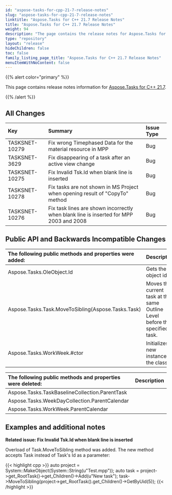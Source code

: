 ```yaml
---
id: "aspose-tasks-for-cpp-21-7-release-notes"
slug: "aspose-tasks-for-cpp-21-7-release-notes"
linktitle: "Aspose.Tasks for C++ 21.7 Release Notes"
title: "Aspose.Tasks for C++ 21.7 Release Notes"
weight: 94
description: "The page contains the release notes for Aspose.Tasks for C++ 21.7."
type: "repository"
layout: "release"
hideChildren: false
toc: false
family_listing_page_title: "Aspose.Tasks for C++ 21.7 Release Notes"
menuItemWithNoContent: false
---
```


{{% alert color="primary" %}} 

This page contains release notes information for [Aspose.Tasks for C++ 21.7](https://releases.aspose.com/tasks/cpp/new-releases/aspose.tasks-for-c---21.7/).

{{% /alert %}}

## **All Changes**
|**Key**|**Summary**|**Issue Type**|
| :- | :- | :- |
| TASKSNET-10279 | Fix wrong Timephased Data for the material resource in MPP | Bug |
| TASKSNET-3629 | Fix disappearing of a task after an active view change | Bug |
| TASKSNET-10275 | Fix Invalid Tsk.Id when blank line is inserted | Bug |
| TASKSNET-10278 | Fix tasks are not shown in MS Project when opening result of "CopyTo" method | Bug |
| TASKSNET-10276 | Fix task lines are shown incorrectly when blank line is inserted for MPP 2003 and 2008 | Bug |

## **Public API and Backwards Incompatible Changes**
|**The following public methods and properties were added:**|**Description**|
| :- | :- |
| Aspose.Tasks.OleObject.Id | Gets the object id. |
| Aspose.Tasks.Task.MoveToSibling(Aspose.Tasks.Task) | Moves the current task at the same Outline Level before the specified task. |
| Aspose.Tasks.WorkWeek.#ctor | Initializes a new instance of the <see cref="T:Aspose.Tasks.WorkWeek" /> class. |

|**The following public methods and properties were deleted:**|**Description**|
| :- | :- |
| Aspose.Tasks.TaskBaselineCollection.ParentTask |  |
| Aspose.Tasks.WeekDayCollection.ParentCalendar |  |
| Aspose.Tasks.WorkWeek.ParentCalendar |  |
## **Examples and additional notes**

**Related issue: Fix Invalid Tsk.Id when blank line is inserted**

Overload of Task.MoveToSibling method was added. The new method accepts Task instead of Task's Id as a parameter:

{{< highlight cpp >}}
auto project = System::MakeObject<Project>(System::String(u"Test.mpp"));
auto task = project->get_RootTask()->get_Children()->Add(u"New task");
task->MoveToSibling(project->get_RootTask().get_Children()->GetByUid(5));
{{< /highlight >}}

